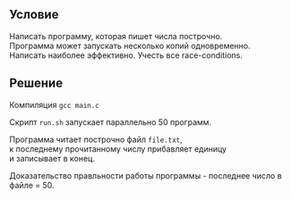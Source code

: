 ## Условие
Написать программу, которая пишет числа построчно.   
Программа может запускать несколько копий одновременно.   
Написать наиболее эффективно. Учесть все race-conditions.  

## Решение
Компиляция ```gcc main.c```  

Скрипт ```run.sh``` запускает параллельно 50 программ.  

Программа читает построчно файл ```file.txt```,  
к последнему прочитанному числу прибавляет единицу  
и записывает в конец.  

Доказательство правльности работы программы - последнее число в файле = 50.
